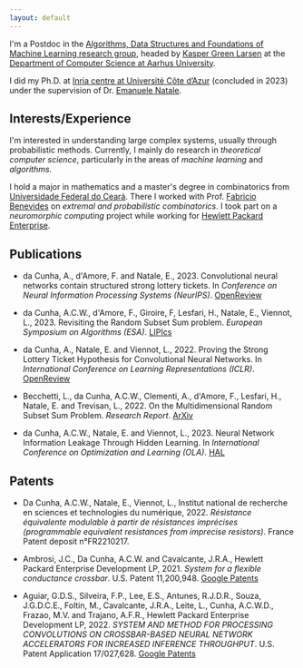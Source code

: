 ```yaml
---
layout: default
---
```


I'm a Postdoc in the [Algorithms, Data Structures and Foundations of Machine Learning research group](https://cs.au.dk/research/algorithms-data-structures-and-foundations-of-machine-learning), headed by [Kasper Green Larsen](https://cs.au.dk/~larsen/) at the [Department of Computer Science at Aarhus University](https://cs.au.dk/).

I did my Ph.D. at [Inria centre at Université Côte d’Azur](https://www.inria.fr/en/inria-centre-universite-cote-azur) (concluded in 2023) under the supervision of Dr. [Emanuele Natale](https://www-sop.inria.fr/members/Emanuele.Natale/).


## Interests/Experience

I'm interested in understanding large complex systems, usually through probabilistic methods.
Currently, I mainly do research in *theoretical computer science*, particularly in the areas of *machine learning* and *algorithms*. 

I hold a major in mathematics and a master's degree in combinatorics from [Universidade Federal do Ceará](https://www.ufc.br/).
There I worked with Prof. [Fabricio Benevides](http://www.mat.ufc.br/~fabricio/) on *extremal and probabilistic combinatorics*.
I took part on a *neuromorphic computing* project while working for [Hewlett Packard Enterprise](https://www.hpe.com/). <!-- and in a *3D printing* project while working for [HP Inc](https://www.hp.com/). -->


## Publications

* da Cunha, A., d'Amore, F. and Natale, E., 2023. Convolutional neural networks contain structured strong lottery tickets. In *Conference on Neural Information Processing Systems (NeurIPS)*. [OpenReview](https://openreview.net/pdf?id=UqYrYB3dp5)

* da Cunha, A.C.W., d'Amore, F., Giroire, F, Lesfari, H., Natale, E., Viennot, L., 2023. Revisiting the Random Subset Sum problem. *European Symposium on Algorithms (ESA)*. [LIPIcs](10.4230/LIPIcs.ESA.2023.37)

* da Cunha, A., Natale, E. and Viennot, L., 2022. Proving the Strong Lottery Ticket Hypothesis for Convolutional Neural Networks. In *International Conference on Learning Representations (ICLR)*. [OpenReview](https://openreview.net/pdf?id=Vjki79-619-)

* Becchetti, L., da Cunha, A.C.W., Clementi, A., d'Amore, F., Lesfari, H., Natale, E. and Trevisan, L., 2022. On the Multidimensional Random Subset Sum Problem. *Research Report*. [ArXiv](https://arxiv.org/pdf/2207.13944.pdf)

* da Cunha, A.C.W., Natale, E. and Viennot, L., 2023. Neural Network Information Leakage Through Hidden Learning. In *International Conference on Optimization and Learning (OLA)*. [HAL](https://hal.science/hal-03157141v4/file/hidden_learning.pdf)


## Patents

* Da Cunha, A.C.W., Natale, E., Viennot, L., Institut national de recherche en sciences et technologies du numérique, 2022. *Résistance équivalente modulable à partir de résistances imprécises (programmable equivalent resistances from imprecise resistors)*. France Patent deposit n°FR2210217.

* Ambrosi, J.C., Da Cunha, A.C.W. and Cavalcante, J.R.A., Hewlett Packard Enterprise Development LP, 2021. *System for a flexible conductance crossbar*. U.S. Patent 11,200,948. [Google Patents](https://patents.google.com/patent/US11200948B1)

* Aguiar, G.D.S., Silveira, F.P., Lee, E.S., Antunes, R.J.D.R., Souza, J.G.D.C.E., Foltin, M., Cavalcante, J.R.A., Leite, L., Cunha, A.C.W.D., Frazao, M.V. and Trajano, A.F.R., Hewlett Packard Enterprise Development LP, 2022. *SYSTEM AND METHOD FOR PROCESSING CONVOLUTIONS ON CROSSBAR-BASED NEURAL NETWORK ACCELERATORS FOR INCREASED INFERENCE THROUGHPUT*. U.S. Patent Application 17/027,628. [Google Patents](https://patents.google.com/patent/US20220092393A1)
